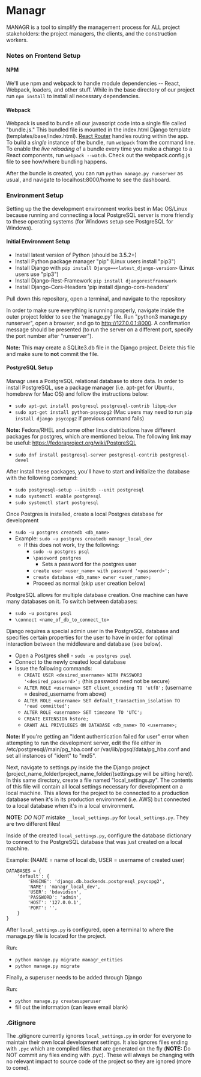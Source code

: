 # Managr
MANAGR is a tool to simplify the management process for ALL project stakeholders: the project managers, the clients, and the construction workers.

### Notes on Frontend Setup

#### NPM
We'll use npm and webpack to handle module dependencies -- React, Webpack, loaders, and other stuff. While in the base directory of our project run `npm install` to install all necessary dependencies.

#### Webpack
Webpack is used to bundle all our javascript code into a single file called "bundle.js." This bundled file is mounted in the index.html Django template (templates/base/index.html). [React Router](https://github.com/ReactTraining/react-router) handles routing within the app. To build a *single* instance of the bundle, run `webpack` from the command line. To enable the *live reloading* of a bundle every time you make a change to a React components, run `webpack --watch`. Check out the webpack.config.js file to see how/where bundling happens.

After the bundle is created, you can run `python manage.py runserver` as usual, and navigate to localhost:8000/home to see the dashboard.

### Environment Setup
Setting up the the development environment works best in Mac OS/Linux because running and connecting a local PostgreSQL server is more friendly to these operating systems (for Windows setup see PostgreSQL for Windows).

#### Initial Environment Setup
* Install latest version of Python (should be 3.5.2+)
* Install Python package manager "pip" (Linux users install "pip3")
* Install Django with `pip install Django==<latest_django-version>` (Linux users use "pip3")
* Install Django-Rest-Framework `pip install djangorestframework`
* Install Django-Cors-Headers 'pip install django-cors-headers'

Pull down this repository, open a terminal, and navigate to the repository

In order to make sure everything is running properly, navigate inside the outer project folder to see the 'manage.py' file. Run "python3 manage.py runserver", open a browser, and go to http://127.0.0.1:8000. A confirmation message should be presented (to run the server on a different port, specify the port number after "runserver").

**Note:** This may create a SQLite3.db file in the Django project. Delete this file and make sure to **not** commit the file.

#### PostgreSQL Setup
Managr uses a PostgreSQL relational database to store data. In order to install PostgreSQL, use a package manager (i.e. apt-get for Ubuntu, homebrew for Mac OS) and follow the instructions below:

* `sudo apt-get install postgresql postgresql-contrib libpq-dev`
* `sudo apt-get install python-psycopg2` (Mac users may need to run `pip install django psycopg2` if previous command fails)

**Note:** Fedora/RHEL and some other linux distributions have different packages for postgres, which are mentioned below. The following link may be useful: https://fedoraproject.org/wiki/PostgreSQL

* `sudo dnf install postgresql-server postgresql-contrib postgresql-devel`

After install these packages, you'll have to start and initialize the database with the following command:

* `sudo postgresql-setup --initdb --unit postgresql`
* `sudo systemctl enable postgresql`
* `sudo systemctl start postgresql`

Once Postgres is installed, create a local Postgres database for development
* `sudo -u postgres createdb <db_name>`
* Example: `sudo -u postgres createdb managr_local_dev`
   * If this does not work, try the following:
      * `sudo -u postgres psql`
      * `\password postgres`
         * Sets a password for the postgres user
      * `create user <user_name> with password '<password>';`
      * `create database <db_name> owner <user_name>;`
      * Proceed as normal (skip user creation below)

PostgreSQL allows for multiple database creation. One machine can have many databases on it. To switch between databases:
* `sudo -u postgres psql`
* `\connect <name_of_db_to_connect_to>`

Django requires a special admin user in the PostgreSQL database and specifies certain properties for the user to have in order for optimal interaction between the middleware and database (see below).
* Open a Postgres shell - `sudo -u postgres psql`
* Connect to the newly created local database
* Issue the following commands:
    * `CREATE USER <desired_username> WITH PASSWORD '<desired_password>';` (this password need not be secure)
    * `ALTER ROLE <username> SET client_encoding TO 'utf8';` (username = desired_username from above)
    * `ALTER ROLE <username> SET default_transaction_isolation TO 'read committed';`
    * `ALTER ROLE <username> SET timezone TO 'UTC';`
    * `CREATE EXTENSION hstore;`
    * `GRANT ALL PRIVILEGES ON DATABASE <db_name> TO <username>;`

**Note:** If you're getting an "Ident authentication failed for user" error when attempting to run the development server, edit the file either in /etc/postgresql/<version>/main/pg_hba.conf or /var/lib/pgsql/data/pg_hba.conf and set all instances of "ident" to "md5".

Next, navigate to settings.py inside the the Django project (project_name_folder/project_name_folder/(settings.py will be sitting here)). In this same directory, create a file named "local_settings.py". The contents of this file will contain all local settings necessary for development on a local machine. This allows for the project to be connected to a production database when it's in its production environment (i.e. AWS) but connected to a local database when it's in a local environment.

**NOTE:** _DO NOT_ mistake `__local_settings.py` for `local_settings.py`. They are two different files!

Inside of the created `local_settings.py`, configure the database dictionary to connect to the PostgreSQL database that was just created on a local machine.

Example: (NAME = name of local db, USER = username of created user)
~~~~
DATABASES = {
    'default': {
        'ENGINE': 'django.db.backends.postgresql_psycopg2',
        'NAME': 'managr_local_dev',
        'USER': 'bdavidson',
        'PASSWORD': 'admin',
        'HOST': '127.0.0.1',
        'PORT': '',
    }
}
~~~~
After `local_settings.py` is configured, open a terminal to where the manage.py file is located for the project.

Run:
* `python manage.py migrate managr_entities`
* `python manage.py migrate`

Finally, a superuser needs to be added through Django

Run:
* `python manage.py createsuperuser`
* fill out the information (can leave email blank)

### .Gitignore
The .gitignore currently ignores `local_settings.py` in order for everyone to maintain their own local development settings. It also ignores files ending with `.pyc` which are compiled files that are generated on the fly (**NOTE:** Do NOT commit any files ending with .pyc). These will always be changing with no relevant impact to source code of the project so they are ignored (more to come).
